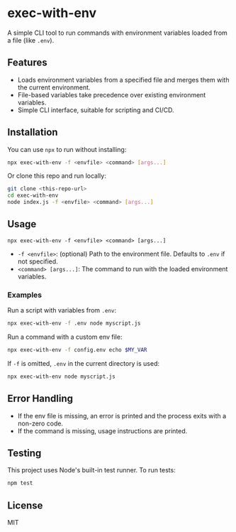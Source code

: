 # exec-with-env

A simple CLI tool to run commands with environment variables loaded from a file (like `.env`).

## Features
- Loads environment variables from a specified file and merges them with the current environment.
- File-based variables take precedence over existing environment variables.
- Simple CLI interface, suitable for scripting and CI/CD.

## Installation

You can use `npx` to run without installing:

```sh
npx exec-with-env -f <envfile> <command> [args...]
```

Or clone this repo and run locally:

```sh
git clone <this-repo-url>
cd exec-with-env
node index.js -f <envfile> <command> [args...]
```

## Usage

```
npx exec-with-env -f <envfile> <command> [args...]
```

- `-f <envfile>`: (optional) Path to the environment file. Defaults to `.env` if not specified.
- `<command> [args...]`: The command to run with the loaded environment variables.

### Examples

Run a script with variables from `.env`:

```sh
npx exec-with-env -f .env node myscript.js
```

Run a command with a custom env file:

```sh
npx exec-with-env -f config.env echo $MY_VAR
```

If `-f` is omitted, `.env` in the current directory is used:

```sh
npx exec-with-env node myscript.js
```

## Error Handling
- If the env file is missing, an error is printed and the process exits with a non-zero code.
- If the command is missing, usage instructions are printed.

## Testing

This project uses Node's built-in test runner. To run tests:

```sh
npm test
```

## License

MIT
